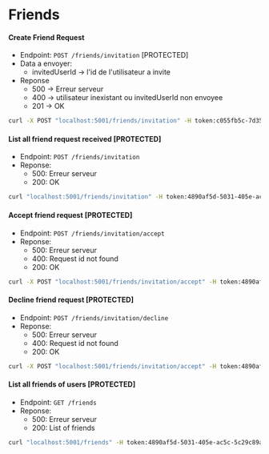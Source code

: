 # Friends

#### Create Friend Request

* Endpoint: `POST /friends/invitation` [PROTECTED]
* Data a envoyer:
    * invitedUserId -> l'id de l'utilisateur a invite
* Reponse
    * 500 -> Erreur serveur
    * 400 -> utilisateur inexistant ou invitedUserId non envoyee
    * 201 -> OK

```bash
curl -X POST "localhost:5001/friends/invitation" -H token:c055fb5c-7d35-42a8-b4e7-a20a706d999b -d invitedUserId="14c228b0-c69e-4d8d-8589-f10a13ed3434"
```

#### List all friend request received [PROTECTED]

* Endpoint: `POST /friends/invitation`
* Reponse:
    * 500: Erreur serveur
    * 200: OK

```bash
curl "localhost:5001/friends/invitation" -H token:4890af5d-5031-405e-ac5c-5c29c89a9746
```

#### Accept friend request [PROTECTED]

* Endpoint: `POST /friends/invitation/accept`
* Reponse:
    * 500: Erreur serveur
    * 400: Request id not found
    * 200: OK

```bash
curl -X POST "localhost:5001/friends/invitation/accept" -H token:4890af5d-5031-405e-ac5c-5c29c89a9746 -d request_id=xxx
```

#### Decline friend request [PROTECTED]

* Endpoint: `POST /friends/invitation/decline`
* Reponse:
    * 500: Erreur serveur
    * 400: Request id not found
    * 200: OK

```bash
curl -X POST "localhost:5001/friends/invitation/accept" -H token:4890af5d-5031-405e-ac5c-5c29c89a9746 -d request_id=xxx
```

#### List all friends of users [PROTECTED]

* Endpoint: `GET /friends`
* Reponse:
    * 500: Erreur serveur
    * 200: List of friends

```bash
curl "localhost:5001/friends" -H token:4890af5d-5031-405e-ac5c-5c29c89a9746
```
